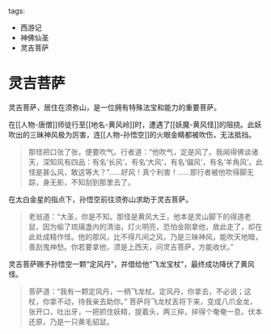 tags:
  - 西游记
  - 神佛仙圣
  - 灵吉菩萨

# 灵吉菩萨

灵吉菩萨，居住在须弥山，是一位拥有特殊法宝和能力的重要菩萨。

在[[人物-唐僧]]师徒行至[[地名-黄风岭]]时，遭遇了[[妖魔-黄风怪]]的阻挠。此妖吹出的三昧神风极为厉害，连[[人物-孙悟空]]的火眼金睛都被吹伤，无法抵挡。

> 那怪把口张了张，便要吹气。行者道：“他吹气，定是风了。我闻得佛谈诸天，深知风有四品：有名‘长风’，有名‘大风’，有名‘偏风’，有名‘羊角风’。此怪是甚么风，敢这等大？”……好风！真个利害！……那行者被他吹得脚无踪，身无影，不知刮到那里去了。

在太白金星的指点下，孙悟空前往须弥山求助于灵吉菩萨。

> 老翁道：“大圣，你是不知。那怪是黄风大王，他本是灵山脚下的得道老鼠，因为偷了琉璃盏内的清油，灯火明亮，恐怕金刚拿他，故此走了，却在此处成精作怪。他的那风，比不得凡间之风，乃是三昧神风，能吹天地暗，善刮鬼神愁。你若要拿他，须是上西天，问灵吉菩萨，方能收伏。”

灵吉菩萨赐予孙悟空一颗“定风丹”，并借给他“飞龙宝杖”，最终成功降伏了黄风怪。

> 菩萨道：“我有一颗定风丹，一柄飞龙杖。定风丹，你拿去，不必说；这杖，你拿不动，待我亲去助你。”
> 菩萨将飞龙杖丢将下来，变成八爪金龙，张开口，吐出牙，一把抓住妖精，提着头，两三捽，捽得个奄奄一息，伏本还原，乃是一只黄毛貂鼠。
